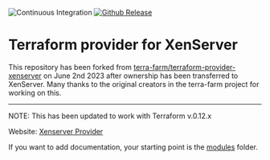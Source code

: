 ![Continuous Integration](https://github.com/terra-farm/terraform-provider-xenserver/workflows/Continuous%20Integration/badge.svg)
[![Github Release](https://img.shields.io/github/release/ringods/terraform-provider-xenserver.svg)](link=https://github.com/terra-farm/terraform-provider-xenserver/releases)

# Terraform provider for XenServer

This repository has been forked from [terra-farm/terraform-provider-xenserver](https://github.com/terra-farm/terraform-provider-xenserver) on June 2nd 2023 after ownership has been transferred to XenServer. Many thanks to the original creators in the terra-farm project for working on this.

---

NOTE: This has been updated to work with Terraform v.0.12.x

Website: [Xenserver Provider](https://terra-farm.github.io/provider-xenserver/)

If you want to add documentation, your starting point is the [modules](modules) folder.
